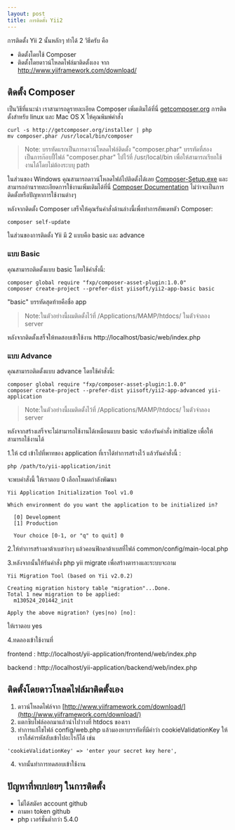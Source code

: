 ```yaml
---
layout: post
title: การติดตั้ง Yii2
---
```



การติดตั้ง Yii 2 นั้นหลักๆ ทำได้ 2 วิธีครับ คือ

- ติดตั้งโดยใช้ Composer
- ติดตั้งโดยดาวน์โหลดไฟล์มาติดตั้งเอง จาก http://www.yiiframework.com/download/

## ติดตั้ง Composer
เป็นวิธีที่แนะนำ เราสามารถดูรายละเอียด Composer เพิ่มเติมได้ที่นี่  [getcomposer.org](https://getcomposer.org/download/)  การติดตั้งสำหรับ linux และ Mac OS X ให้คุณพิมพ์คำสั่ง

```
curl -s http://getcomposer.org/installer | php
mv composer.phar /usr/local/bin/composer
```
>Note: บรรทัดแรกเป็นการดาวน์โหลดไฟล์ติดตั้ง "composer.phar" บรรทัดที่สองเป็นการก๊อบปี้ไฟล์ "composer.phar" ไปไว้ที่ /usr/local/bin เพื่อให้สามารถเรียกใช้งานได้โดยไม่ต้องระบบุ path

ในส่วนของ Windows คุณสามารถดาวน์โหลดไฟล์ไปติดตั้งได้เลย [Composer-Setup.exe](https://getcomposer.org/Composer-Setup.exe) และสามารถอ่านรายละเอียดการใช้งานเพิ่มเติมได้ที่นี่ [Composer Documentation](https://getcomposer.org/doc/) ไม่ว่าจะเป็นการติดตั้งหรือปัญหาการใช้งานต่างๆ

หลังจากติดตั้ง Composer เสร็จให้คุณรันคำสั่งด้านล่างนี้เพื่อทำการอัพเดทตัว Composer:
```
composer self-update
```
ในส่วนของการติดตั้ง Yii มี 2 แบบคือ basic และ advance

### แบบ Basic
 คุณสามารถติดตั้งแบบ basic โดยใช้คำสั่งนี้:

```
composer global require "fxp/composer-asset-plugin:1.0.0"
composer create-project --prefer-dist yiisoft/yii2-app-basic basic
```
"basic" บรรทัดสุดท้ายคือชื่อ app
> Note:ในตัวอย่างนี้ผมติดตั้งไว้ที่ /Applications/MAMP/htdocs/ ในตัวจำลอง server

หลังจากติดตั้งเสร็จให้ทดสอบเข้าใช้งาน http://localhost/basic/web/index.php

### แบบ Advance

คุณสามารถติดตั้งแบบ advance โดยใช้คำสั่งนี้:

```
composer global require "fxp/composer-asset-plugin:1.0.0"
composer create-project --prefer-dist yiisoft/yii2-app-advanced yii-application
```
> Note:ในตัวอย่างนี้ผมติดตั้งไว้ที่ /Applications/MAMP/htdocs/ ในตัวจำลอง server

หลังจากสร้างเสร็จจะไม่สามารถใช้งานได้เหมือนแบบ basic จะต้องรันคำสั่ง initialize เพื่อให้สามารถใช้งานได้

1.ให้ cd เข้าไปที่พาทของ application ที่เราได้ทำการสร้างไว้ แล้วรันคำสั่งนี้ :
```
php /path/to/yii-application/init
```

จะพบคำสั่งนี้ ให้เราตอบ 0 เลือกโหมดกำลังพัฒนา
```
Yii Application Initialization Tool v1.0

Which environment do you want the application to be initialized in?

  [0] Development
  [1] Production

  Your choice [0-1, or "q" to quit] 0
```
2.ให้ทำการสร้างดาต้าเบสว่างๆ แล้วคอนฟิกดาต้าเบสที่ไฟล์  common/config/main-local.php

3.หลังจากนั้นให้รันคำสั่ง php yii migrate เพื่อสร้างตารางและระบบจะถาม
```
Yii Migration Tool (based on Yii v2.0.2)

Creating migration history table "migration"...Done.
Total 1 new migration to be applied:
  m130524_201442_init

Apply the above migration? (yes|no) [no]:
```
ให้เราตอบ yes

4.ทดลองเข้าใช้งานที่

frontend : http://localhost/yii-application/frontend/web/index.php

backend : http://localhost/yii-application/backend/web/index.php

## ติดตั้งโดยดาวโหลดไฟล์มาติดตั้งเอง

1. ดาวน์โหลดไฟล์จาก [http://www.yiiframework.com/download/](http://www.yiiframework.com/download/)
2. แตกซิบไฟล์ออกมาแล้วนำไปวางที่ htdocs ของเรา
3. ทำการแก้ไขไฟล์ config/web.php แล้วมองหาบรรทัดที่มีคำว่า cookieValidationKey ให้เราใส่ค่ารหัสลับเข้าไปอะไรก็ได้ เช่น
```
'cookieValidationKey' => 'enter your secret key here',
```
4. จากนั้นทำการทดสอบเข้าใช้งาน

## ปัญหาที่พบบ่อยๆ ในการติดตั้ง

- ไม่ได้สมัคร account github
- ถามหา token github
- php เวอร์ชั่นต่ำกว่า 5.4.0




